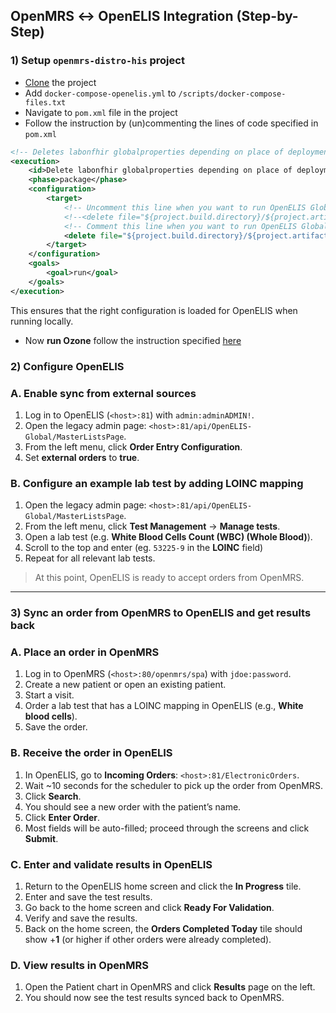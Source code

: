 ## **OpenMRS ↔ OpenELIS Integration (Step-by-Step)**

### **1)** Setup `openmrs-distro-his` project

- [Clone](https://github.com/openmrs/openmrs-distro-his) the project
- Add `docker-compose-openelis.yml` to `/scripts/docker-compose-files.txt`
- Navigate to `pom.xml` file in the project
- Follow the instruction by (un)commenting the lines of code specified in `pom.xml`

```xml
<!-- Deletes labonfhir globalproperties depending on place of deployment -->
<execution>
    <id>Delete labonfhir globalproperties depending on place of deployment</id>
    <phase>package</phase>
    <configuration>
        <target>
            <!-- Uncomment this line when you want to run OpenELIS Global locally -->
            <!--<delete file="${project.build.directory}/${project.artifactId}-${project.version}/distro/configs/openmrs/initializer_config/globalproperties/03_distro-his/labonfhir-dev-server.xml"/>-->
            <!-- Comment this line when you want to run OpenELIS Global locally -->
            <delete file="${project.build.directory}/${project.artifactId}-${project.version}/distro/configs/openmrs/initializer_config/globalproperties/03_distro-his/labonfhir-local.xml"/>
        </target>
    </configuration>
    <goals>
        <goal>run</goal>
    </goals>
</execution>
```

This ensures that the right configuration is loaded for OpenELIS when running locally.

- Now **run Ozone** follow the instruction specified [here](https://docs.ozone-his.com/implementers/start-stop/)

### **2) Configure OpenELIS**

### **A. Enable sync from external sources**

1. Log in to OpenELIS (`<host>:81`) with `admin:adminADMIN!`.
2. Open the legacy admin page: `<host>:81/api/OpenELIS-Global/MasterListsPage`.
3. From the left menu, click **Order Entry Configuration**.
4. Set **external orders** to **true**.

### **B. Configure an example lab test by adding LOINC mapping**

1. Open the legacy admin page: `<host>:81/api/OpenELIS-Global/MasterListsPage`.
2. From the left menu, click **Test Management** → **Manage tests**.
3. Open a lab test (e.g. **White Blood Cells Count (WBC) (Whole Blood)**).
4. Scroll to the top and enter (eg. `53225-9` in the **LOINC** field)
5. Repeat for all relevant lab tests.

> At this point, OpenELIS is ready to accept orders from OpenMRS.
>

---

### **3) Sync an order from OpenMRS to OpenELIS and get results back**

### **A. Place an order in OpenMRS**

1. Log in to OpenMRS (`<host>:80/openmrs/spa`) with `jdoe:password`.
2. Create a new patient or open an existing patient.
3. Start a visit.
4. Order a lab test that has a LOINC mapping in OpenELIS (e.g., **White blood cells**).
5. Save the order.

### **B. Receive the order in OpenELIS**

1. In OpenELIS, go to **Incoming Orders**: `<host>:81/ElectronicOrders`.
2. Wait ~10 seconds for the scheduler to pick up the order from OpenMRS.
3. Click **Search**.
4. You should see a new order with the patient’s name.
5. Click **Enter Order**.
6. Most fields will be auto-filled; proceed through the screens and click **Submit**.

### **C. Enter and validate results in OpenELIS**

1. Return to the OpenELIS home screen and click the **In Progress** tile.
2. Enter and save the test results.
3. Go back to the home screen and click **Ready For Validation**.
4. Verify and save the results.
5. Back on the home screen, the **Orders Completed Today** tile should show +**1** (or higher if other orders were already completed).

### **D. View results in OpenMRS**

1. Open the Patient chart in OpenMRS and click **Results** page on the left.
2. You should now see the test results synced back to OpenMRS.